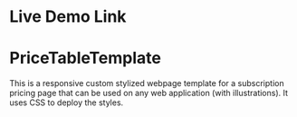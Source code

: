 # Live Demo Link


# PriceTableTemplate
This is a responsive custom stylized webpage template for a subscription pricing page that can be used on any web application (with illustrations). It uses CSS to deploy the styles.
